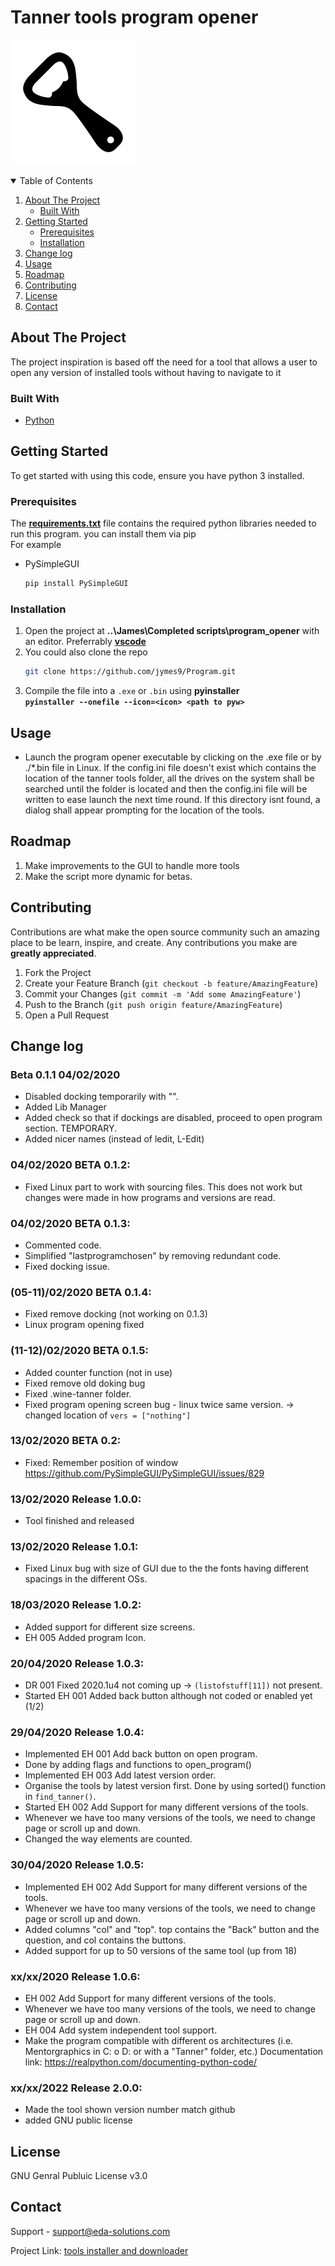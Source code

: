 #  Tanner tools program opener 

![Program opener](popener.png "Image Title")

<!-- TABLE OF CONTENTS -->
<details open="open">
  <summary>Table of Contents</summary>
  <ol>
    <li>
      <a href="#about-the-project">About The Project</a>
      <ul>
        <li><a href="#built-with">Built With</a></li>
      </ul>
    </li>
    <li>
      <a href="#getting-started">Getting Started</a>
      <ul>
        <li><a href="#prerequisites">Prerequisites</a></li>
        <li><a href="#installation">Installation</a></li>
      </ul>
    </li>
    <li><a href="#change-log">Change log</a></li>
    <li><a href="#usage">Usage</a></li>
    <li><a href="#roadmap">Roadmap</a></li>
    <li><a href="#contributing">Contributing</a></li>
    <li><a href="#license">License</a></li>
    <li><a href="#contact">Contact</a></li>
  </ol>
</details>



<!-- ABOUT THE PROJECT -->
## About The Project

The project inspiration is based off the need for a tool that allows a user to open any version of installed tools without having to navigate to it

### Built With

* [Python](https://www.python.org/)


<!-- GETTING STARTED -->
## Getting Started

To get started with using this code, ensure you have python 3 installed. 

### Prerequisites
The  [**requirements.txt**](https://github.com/jymes9/Program/blob/main/requirements.txt) file contains the required python libraries needed to run this program.
you can install them via pip  
For example

* PySimpleGUI
  ```sh
  pip install PySimpleGUI
  ```


### Installation

1. Open the project at **..\James\Completed scripts\program_opener** with an editor. Preferrably [**vscode**](https://code.visualstudio.com/)
2. You could also clone the repo
   ```sh
   git clone https://github.com/jymes9/Program.git
3. Compile the file into a `.exe` or `.bin` using **pyinstaller**     
        **`pyinstaller --onefile --icon=<icon> <path to pyw>`**

<!-- MAKING CHANGES -->
## Usage

- Launch the program opener executable by clicking on the .exe file or by ./*.bin file in Linux. 
If the config.ini file doesn't exist which contains the location of the tanner tools folder, all the drives on the system shall be searched until the folder is located and then the config.ini file will be written to ease launch the next time round. 
If this directory isnt found, a dialog shall appear prompting for the location of the tools.


<!-- ROADMAP -->
## Roadmap

1. Make improvements to the GUI to handle more tools
2. Make the script more dynamic for betas.
 

<!-- CONTRIBUTING -->
## Contributing

Contributions are what make the open source community such an amazing place to be learn, inspire, and create. Any contributions you make are **greatly appreciated**.

1. Fork the Project
2. Create your Feature Branch (`git checkout -b feature/AmazingFeature`)
3. Commit your Changes (`git commit -m 'Add some AmazingFeature'`)
4. Push to the Branch (`git push origin feature/AmazingFeature`)
5. Open a Pull Request

<!-- CHANGE LOG -->
## Change log


### Beta 0.1.1 04/02/2020
- Disabled docking temporarily with "".
- Added Lib Manager
- Added check so that if dockings are disabled, proceed to open program section. TEMPORARY.
- Added nicer names (instead of ledit, L-Edit)


### 04/02/2020 BETA 0.1.2:
- Fixed Linux part to work with sourcing files. This does not work but changes were made in how programs and versions are read. 
### 04/02/2020 BETA 0.1.3:
- Commented code.
- Simplified "lastprogramchosen" by removing redundant code.
- Fixed docking issue.
### (05-11)/02/2020 BETA 0.1.4:
- Fixed remove docking (not working on 0.1.3)
- Linux program opening fixed
### (11-12)/02/2020 BETA 0.1.5:
- Added counter function (not in use)
- Fixed remove old doking bug
- Fixed .wine-tanner folder.
- Fixed program opening screen bug - linux twice same version. -> changed location of `vers = ["nothing"]`
### 13/02/2020 BETA 0.2:
- Fixed: Remember position of window 
             https://github.com/PySimpleGUI/PySimpleGUI/issues/829 
### 13/02/2020 Release 1.0.0:
- Tool finished and released
### 13/02/2020 Release 1.0.1:
- Fixed Linux bug with size of GUI due to the the fonts having different spacings in the different OSs.
### 18/03/2020 Release 1.0.2:
- Added support for different size screens.
- EH 005 Added program Icon.
### 20/04/2020 Release 1.0.3:
- DR 001 Fixed 2020.1u4 not coming up -> `(listofstuff[11])` not present.
- Started EH 001 Added back button although not coded or enabled yet (1/2)
### 29/04/2020 Release 1.0.4:
- Implemented EH 001 Add back button on open program.
-  Done by adding flags and functions to open_program()
- Implemented EH 003 Add latest version order.
- Organise the tools by latest version first.
Done by using sorted() function in `find_tanner()`.
- Started EH 002 Add Support for many different versions of the tools.
- Whenever we have too many versions of the tools, we need to change page or scroll up and down.
- Changed the way elements are counted.
### 30/04/2020 Release 1.0.5:    
- Implemented EH 002 Add Support for many different versions of the tools.
- Whenever we have too many versions of the tools, we need to change page or scroll up and down.
- Added columns "col" and "top". top contains the "Back" button and the question, and col contains the buttons.
- Added support for up to 50 versions of the same tool (up from 18)
### xx/xx/2020 Release 1.0.6:
- EH 002 Add Support for many different versions of the tools.
- Whenever we have too many versions of the tools, we need to change page or scroll up and down.
- EH 004 Add system independent tool support.
- Make the program compatible with different os architectures (i.e. Mentorgraphics in C: o D: or with a "Tanner" folder, etc.)
  Documentation link:
                https://realpython.com/documenting-python-code/
### xx/xx/2022 Release 2.0.0:
- Made the tool shown version number match github
- added GNU public license

<!-- LICENSE -->
## License

GNU Genral Publuic License v3.0

<!-- CONTACT -->
## Contact

Support - support@eda-solutions.com

Project Link: [tools installer and downloader](https://github.com/jymes9/tools_downloader_and_installer.git)
